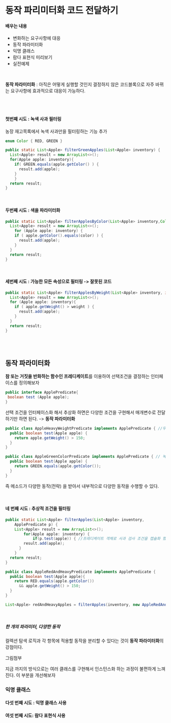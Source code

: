 # 동작 파리미터화 코드 전달하기

#### 배우는 내용

- 변화하는 요구사항에 대응
- 동작 파라미터화
- 익명 클래스
- 람다 표현식 미리보기
- 실전예제

<br/>

**동작 파라미터화** : 아직은 어떻게 실행할 것인지 결정하지 않은 코드블록으로 자주 바뀌는 요구사항에 효과적으로 대응이 가능하다.

<br/>

<br/>

#### 첫번째 시도 : 녹색 사과 필터링

농장 재고목록에서 녹색 사과만을 필터링하는 기능 추가

```java
enum Color { RED, GREEN }

public static List<Apple> filterGreenApples(List<Apple> inventory) {
  List<Apple> result = new ArrayList<>();
  for(Apple apple: inventory){
    if( GREEN.equals(apple.getColor() ) {
      result.add(apple);
    }
 	}
  return result;
}
```

<br/>

#### 두번째 시도 : 색을 파라미터화

```java
public static List<Apple> filterApplesByColor(List<Apple> inventory,Color color) {
  List<Apple> result = new ArrayList<>();
	for (Apple apple: inventory) {
    if ( apple.getColor().equals(color) ) {
      result.add(apple);
    }
  }
  return result;
}
```

<br/>

#### 세번째 시도 : 가능한 모든 속성으로 필터링 -> 잘못된 코드

```java
public static List<Apple> filterApplesByWeight(List<Apple> inventory, int weight) {
  List<Apple> result = new ArrayList<>();
  for (Apple apple: inventory){
    if ( apple.getWeight() > weight ) {
      result.add(apple);
    }
  }
  return result;
}
```

<br/>

<br/>

## 동작 파라미터화

**참 또는 거짓을 반화하는 함수인 프레디케이트**를 이용하여 선택조건을 결정하는 인터페이스를 정의해보자

```java
public interface ApplePredicate{
 boolean test (Apple apple);
}
```

선택 조건을 인터페이스화 해서 추상화 하면은 다양한 조건을 구현해서 매개변수로 전달하기만 하면 된다. -> **동작 파라미터화**

```java
public class AppleHeavyWeightPredicate implements ApplePredicate { //무거운 사과만 선택
  public boolean test(Apple apple) {
    return apple.getWeight() > 150;
  }
}

public class AppleGreenColorPredicate implements ApplePredicate { // 녹색사과만 선택
  public boolean test(Apple apple) {
    return GREEN.equals(apple.getColor());
  }
}
```

즉 메소드가 다양한 동작(전략) 을 받아서 내부적으로 다양한 동작을 수행할 수 있다.

<br/>

#### 네 번째 시도 : 추상적 조건을 필터링

```java
public static List<Apple> filterApples(List<Apple> inventory,
	ApplePredicate p) {
	List<Apple> result = new ArrayList<>();
		for(Apple apple: inventory) {
			if(p.test(apple)) { //프레디케이트 객체로 사과 검사 조건을 캡슐화 했다.
        result.add(apple);
      }
    }
  return result;
}
```

```java
public class AppleRedAndHeavyPredicate implements ApplePredicate {
  public boolean test(Apple apple){
    return RED.equals(apple.getColor()) 
      && apple.getWeight() > 150;
  }
}

List<Apple> redAndHeavyApples = filterApples(inventory, new AppleRedAndHeavyPredicate());
```

<br/>

##### 한 개의 파라미터, 다양한 동작

컬렉션 탐색 로직과 각 항목에 적용할 동작을 분리할 수 있다는 것이 **동작 파라미터화**의 강점이다.

그림첨부



지금 까지의 방식으로는 여러 클래스를 구현해서 인스턴스화 하는 과정이 불편하게 느껴진다. 이 부분을 개선해보자

### 익명 클래스

#### 다섯 번째 시도 : 익명 클래스 사용



#### 여섯 번째 시도: 람다 표현식 사용